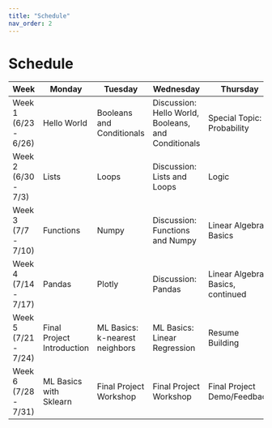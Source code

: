 ```yaml
---
title: "Schedule"
nav_order: 2
---
```

# Schedule


| Week | Monday | Tuesday | Wednesday | Thursday |
| --- | --- | --- | --- | --- |
| Week 1 (6/23 - 6/26) | Hello World | Booleans and Conditionals | Discussion: Hello World, Booleans, and Conditionals | Special Topic: Probability |
| Week 2 (6/30 - 7/3) | Lists | Loops | Discussion: Lists and Loops | Logic |
| Week 3 (7/7 - 7/10) | Functions | Numpy | Discussion: Functions and Numpy | Linear Algebra Basics |
| Week 4 (7/14 - 7/17) | Pandas | Plotly | Discussion: Pandas | Linear Algebra Basics, continued |
| Week 5 (7/21 - 7/24) | Final Project Introduction | ML Basics: k-nearest neighbors | ML Basics: Linear Regression | Resume Building |
| Week 6 (7/28 - 7/31) | ML Basics with Sklearn | Final Project Workshop | Final Project Workshop | Final Project Demo/Feedback |
